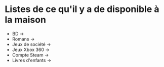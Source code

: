 # Listes de ce qu'il y a de disponible à la maison

* BD ->
* Romans ->
* Jeux de société ->
* Jeux Xbox 360 ->
* Compte Steam ->
* Livres d'enfants -> 
